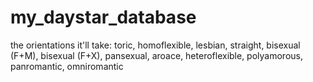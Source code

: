 # my_daystar_database

the orientations it'll take:
toric, homoflexible, lesbian, straight, bisexual (F+M), bisexual (F+X), pansexual, aroace, heteroflexible, polyamorous, panromantic, omniromantic
